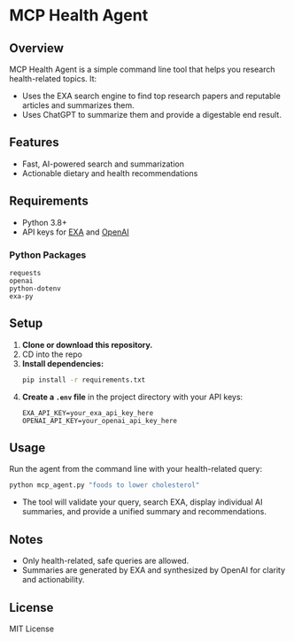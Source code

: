 # MCP Health Agent

## Overview
MCP Health Agent is a simple command line tool that helps you research health-related topics. It:
- Uses the EXA search engine to find top research papers and reputable articles and summarizes them.
- Uses ChatGPT to summarize them and provide a digestable end result.

## Features
- Fast, AI-powered search and summarization
- Actionable dietary and health recommendations

## Requirements
- Python 3.8+
- API keys for [EXA](https://exa.ai/) and [OpenAI](https://platform.openai.com/)

### Python Packages
```
requests
openai
python-dotenv
exa-py
```

## Setup
1. **Clone or download this repository.**
2. CD into the repo
3. **Install dependencies:**
   ```sh
   pip install -r requirements.txt
   ```
4. **Create a `.env` file** in the project directory with your API keys:
   ```
   EXA_API_KEY=your_exa_api_key_here
   OPENAI_API_KEY=your_openai_api_key_here
   ```

## Usage
Run the agent from the command line with your health-related query:
```sh
python mcp_agent.py "foods to lower cholesterol"
```

- The tool will validate your query, search EXA, display individual AI summaries, and provide a unified summary and recommendations.

## Notes
- Only health-related, safe queries are allowed.
- Summaries are generated by EXA and synthesized by OpenAI for clarity and actionability.

## License
MIT License 
